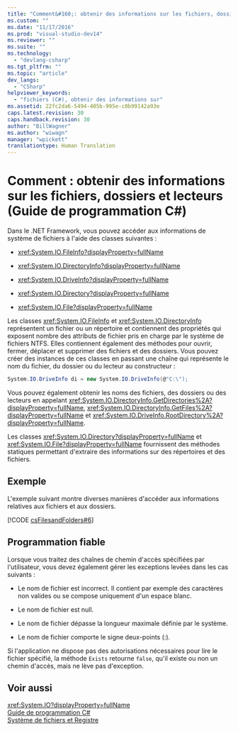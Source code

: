 ```yaml
---
title: "Comment&#160;: obtenir des informations sur les fichiers, dossiers et lecteurs (Guide de programmation&#160;C#) | Microsoft Docs"
ms.custom: ""
ms.date: "11/17/2016"
ms.prod: "visual-studio-dev14"
ms.reviewer: ""
ms.suite: ""
ms.technology: 
  - "devlang-csharp"
ms.tgt_pltfrm: ""
ms.topic: "article"
dev_langs: 
  - "CSharp"
helpviewer_keywords: 
  - "fichiers (C#), obtenir des informations sur"
ms.assetid: 22fc2da6-5494-405b-995e-c0b99142a93e
caps.latest.revision: 30
caps.handback.revision: 30
author: "BillWagner"
ms.author: "wiwagn"
manager: "wpickett"
translationtype: Human Translation
---
```

# Comment&#160;: obtenir des informations sur les fichiers, dossiers et lecteurs (Guide de programmation&#160;C#)
Dans le .NET Framework, vous pouvez accéder aux informations de système de fichiers à l'aide des classes suivantes :  
  
-   <xref:System.IO.FileInfo?displayProperty=fullName>  
  
-   <xref:System.IO.DirectoryInfo?displayProperty=fullName>  
  
-   <xref:System.IO.DriveInfo?displayProperty=fullName>  
  
-   <xref:System.IO.Directory?displayProperty=fullName>  
  
-   <xref:System.IO.File?displayProperty=fullName>  
  
 Les classes <xref:System.IO.FileInfo> et <xref:System.IO.DirectoryInfo> représentent un fichier ou un répertoire et contiennent des propriétés qui exposent nombre des attributs de fichier pris en charge par le système de fichiers NTFS.  Elles contiennent également des méthodes pour ouvrir, fermer, déplacer et supprimer des fichiers et des dossiers.  Vous pouvez créer des instances de ces classes en passant une chaîne qui représente le nom du fichier, du dossier ou du lecteur au constructeur :  
  
```c#  
System.IO.DriveInfo di = new System.IO.DriveInfo(@"C:\");  
```  
  
 Vous pouvez également obtenir les noms des fichiers, des dossiers ou des lecteurs en appelant <xref:System.IO.DirectoryInfo.GetDirectories%2A?displayProperty=fullName>, <xref:System.IO.DirectoryInfo.GetFiles%2A?displayProperty=fullName> et <xref:System.IO.DriveInfo.RootDirectory%2A?displayProperty=fullName>.  
  
 Les classes <xref:System.IO.Directory?displayProperty=fullName> et <xref:System.IO.File?displayProperty=fullName> fournissent des méthodes statiques permettant d'extraire des informations sur des répertoires et des fichiers.  
  
## Exemple  
 L'exemple suivant montre diverses manières d'accéder aux informations relatives aux fichiers et aux dossiers.  
  
 [!CODE [csFilesandFolders#6](../CodeSnippet/VS_Snippets_VBCSharp/csFilesAndFolders#6)]  
  
## Programmation fiable  
 Lorsque vous traitez des chaînes de chemin d'accès spécifiées par l'utilisateur, vous devez également gérer les exceptions levées dans les cas suivants :  
  
-   Le nom de fichier est incorrect.  Il contient par exemple des caractères non valides ou se compose uniquement d'un espace blanc.  
  
-   Le nom de fichier est null.  
  
-   Le nom de fichier dépasse la longueur maximale définie par le système.  
  
-   Le nom de fichier comporte le signe deux\-points \(:\).  
  
 Si l'application ne dispose pas des autorisations nécessaires pour lire le fichier spécifié, la méthode `Exists` retourne `false`, qu'il existe ou non un chemin d'accès, mais ne lève pas d'exception.  
  
## Voir aussi  
 <xref:System.IO?displayProperty=fullName>   
 [Guide de programmation C\#](../../../csharp/programming-guide/index.md)   
 [Système de fichiers et Registre](../../../csharp/programming-guide/file-system/file-system-and-the-registry.md)